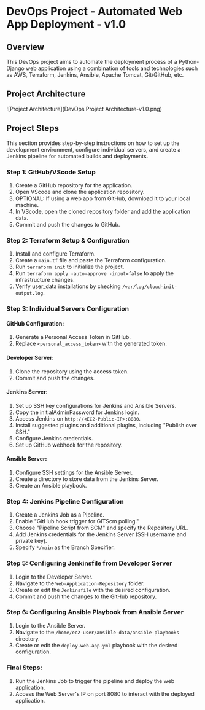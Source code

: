 # DevOps Project - Automated Web App Deployment - v1.0

## Overview

This DevOps project aims to automate the deployment process of a Python-Django web application using a combination of tools and technologies such as AWS, Terraform, Jenkins, Ansible, Apache Tomcat, Git/GitHub, etc. 

## Project Architecture
![Project Architecture](DevOps Project Architecture-v1.0.png)

## Project Steps
This section provides step-by-step instructions on how to set up the development environment, configure individual servers, and create a Jenkins pipeline for automated builds and deployments.

### Step 1: GitHub/VScode Setup

1. Create a GitHub repository for the application.
2. Open VScode and clone the application repository.
3. OPTIONAL: If using a web app from GitHub, download it to your local machine.
4. In VScode, open the cloned repository folder and add the application data.
5. Commit and push the changes to GitHub.

### Step 2: Terraform Setup & Configuration

1. Install and configure Terraform.
2. Create a `main.tf` file and paste the Terraform configuration.
3. Run `terraform init` to initialize the project.
4. Run `terraform apply -auto-approve -input=false` to apply the infrastructure changes.
5. Verify user_data installations by checking `/var/log/cloud-init-output.log`.

### Step 3: Individual Servers Configuration

#### GitHub Configuration:

1. Generate a Personal Access Token in GitHub.
2. Replace `<personal_access_token>` with the generated token.

#### Developer Server:

1. Clone the repository using the access token.
2. Commit and push the changes.

#### Jenkins Server:

1. Set up SSH key configurations for Jenkins and Ansible Servers.
2. Copy the initialAdminPassword for Jenkins login.
3. Access Jenkins on `http://<EC2-Public-IP>:8080`.
4. Install suggested plugins and additional plugins, including "Publish over SSH."
5. Configure Jenkins credentials.
6. Set up GitHub webhook for the repository.

#### Ansible Server:

1. Configure SSH settings for the Ansible Server.
2. Create a directory to store data from the Jenkins Server.
3. Create an Ansible playbook.

### Step 4: Jenkins Pipeline Configuration

1. Create a Jenkins Job as a Pipeline.
2. Enable "GitHub hook trigger for GITScm polling."
3. Choose "Pipeline Script from SCM" and specify the Repository URL.
4. Add Jenkins credentials for the Jenkins Server (SSH username and private key).
5. Specify `*/main` as the Branch Specifier.

### Step 5: Configuring Jenkinsfile from Developer Server

1. Login to the Developer Server.
2. Navigate to the `Web-Application-Repository` folder.
3. Create or edit the `Jenkinsfile` with the desired configuration.
4. Commit and push the changes to the GitHub repository.

### Step 6: Configuring Ansible Playbook from Ansible Server

1. Login to the Ansible Server.
2. Navigate to the `/home/ec2-user/ansible-data/ansible-playbooks` directory.
3. Create or edit the `deploy-web-app.yml` playbook with the desired configuration.

### Final Steps:

1. Run the Jenkins Job to trigger the pipeline and deploy the web application.
2. Access the Web Server's IP on port 8080 to interact with the deployed application.
